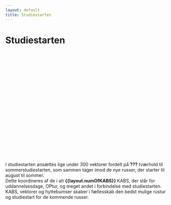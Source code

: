 ```yaml
---
layout: default
title: Studiestarten
---
```

<h1>Studiestarten</h1>

<div id="poster-image" style=" height: 330px; background-image: url('/static/img/studiestartenSommer23.gif');">
</div>

<p>
    I studiestarten ansættes lige under 300 vektorer fordelt på <b>???</b> tværhold til sommerstudiestarten, som sammen tager imod de nye russer, der starter til august til sommer.<br>
    Dette koordineres af de i alt <b> {{layout.numOfKABS}} </b> KABS, der står for uddannelsesdage, OPtur, og meget andet i forbindelse med studiestarten. <br>
    KABS, vektorer og hyttebumser skaber i fællesskab den bedst mulige rustur og studiestart for de kommende russer.

</p>

<!-- Vinterstarten er d?d :(
Til vinterstarten hyres omkring {{layout.numOfWVectors}} vektorer fordelt på {{layout.numOfWCKABS}} tværhold, der tager imod de nye studerende som starter til januar til vinter <b>2025</b>.  -->

<!-- OLD (2022)

I studiestarten ansættes ca. {{layout.numOfVectors}} vektorer fordelt på {{layout.numOfKABS}} hold til sommerstudiestarten og ca. {{layout.numOfWVectors}} vektorer fordelt på {{layout.numOfWCKABS}} hold til vinterstudiestarten, som sammen tager imod de nye russer, der starter til august til sommer og januar til vinter. Dette koordineres af de {{layout.numOfKABS}} KABS, som står for uddannelsesdage, OPtur og meget andet i forbindelse med studiestarten. KABS, vektorer og hyttebumser skaber i fællesskab den bedst mulige studiestart for de kommende russer.

-->